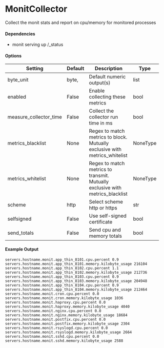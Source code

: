 <!--This file was generated from the python source
Please edit the source to make changes
-->
MonitCollector
=====

Collect the monit stats and report on cpu/memory for monitored processes

#### Dependencies

 * monit serving up /_status


#### Options

Setting | Default | Description | Type
--------|---------|-------------|-----
byte_unit | byte, | Default numeric output(s) | list
enabled | False | Enable collecting these metrics | bool
measure_collector_time | False | Collect the collector run time in ms | bool
metrics_blacklist | None | Regex to match metrics to block. Mutually exclusive with metrics_whitelist | NoneType
metrics_whitelist | None | Regex to match metrics to transmit. Mutually exclusive with metrics_blacklist | NoneType
scheme | http | Select scheme http or https | str
selfsigned | False | Use self-signed certificate | bool
send_totals | False | Send cpu and memory totals | bool

#### Example Output

```
servers.hostname.monit.app_thin_8101.cpu.percent 0.9
servers.hostname.monit.app_thin_8101.memory.kilobyte_usage 216104
servers.hostname.monit.app_thin_8102.cpu.percent 1.1
servers.hostname.monit.app_thin_8102.memory.kilobyte_usage 212736
servers.hostname.monit.app_thin_8103.cpu.percent 0.9
servers.hostname.monit.app_thin_8103.memory.kilobyte_usage 204948
servers.hostname.monit.app_thin_8104.cpu.percent 0.9
servers.hostname.monit.app_thin_8104.memory.kilobyte_usage 212464
servers.hostname.monit.cron.cpu.percent 0.0
servers.hostname.monit.cron.memory.kilobyte_usage 1036
servers.hostname.monit.haproxy.cpu.percent 0.0
servers.hostname.monit.haproxy.memory.kilobyte_usage 4040
servers.hostname.monit.nginx.cpu.percent 0.0
servers.hostname.monit.nginx.memory.kilobyte_usage 18684
servers.hostname.monit.postfix.cpu.percent 0.0
servers.hostname.monit.postfix.memory.kilobyte_usage 2304
servers.hostname.monit.rsyslogd.cpu.percent 0.0
servers.hostname.monit.rsyslogd.memory.kilobyte_usage 2664
servers.hostname.monit.sshd.cpu.percent 0.0
servers.hostname.monit.sshd.memory.kilobyte_usage 2588
```
